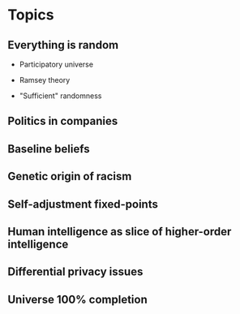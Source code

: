 # Topics

## Everything is random

- Participatory universe

- Ramsey theory

- "Sufficient" randomness

## Politics in companies

## Baseline beliefs

## Genetic origin of racism

## Self-adjustment fixed-points

## Human intelligence as slice of higher-order intelligence

## Differential privacy issues

## Universe 100% completion
